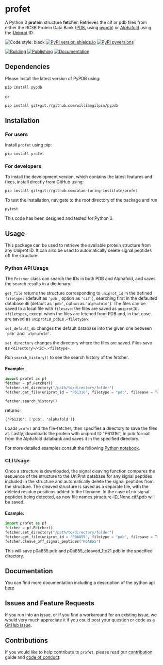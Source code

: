 # profet
A Python 3  **pro**tein structure **fet**cher. Retrieves the cif or pdb files from either the RCSB Protein Data Bank ([PDB](https://www.rcsb.org), using [pypdb](https://github.com/williamgilpin/pypdb)) or [Alphafold](http://alphafold.ebi.ac.uk/) using the [Uniprot](http://uniprot.org/) ID. 

![Code style: black](https://img.shields.io/badge/code%20style-black-000000.svg)
[![PyPI version shields.io](https://img.shields.io/pypi/v/profet.svg)](https://pypi.python.org/pypi/profet/)
[![PyPI pyversions](https://img.shields.io/pypi/pyversions/profet.svg)](https://pypi.python.org/pypi/profet/)

[![Building](https://github.com/alan-turing-institute/profet/actions/workflows/python-package.yml/badge.svg)](https://github.com/alan-turing-institute/profet/actions/workflows/python-package.yml)
[![Publishing](https://github.com/alan-turing-institute/profet/actions/workflows/python-publish.yml/badge.svg)](https://github.com/alan-turing-institute/profet/actions/workflows/python-publish.yml)
[![Documentation](https://github.com/alan-turing-institute/profet/actions/workflows/sphinx.yml/badge.svg)](https://github.com/alan-turing-institute/profet/actions/workflows/sphinx.yml)

## Dependencies

Please install the latest version of PyPDB using:

```sh
pip install pypdb
```

or

```sh
pip install git+git://github.com/williamgilpin/pypdb
```

## Installation

### For users

Install `profet` using pip:

```sh
pip install profet
```

### For developers

To install the development version, which contains the latest features and fixes, install directly from GitHub using:

```sh
pip install git+git://github.com/alan-turing-institute/profet
```

To test the installation, navigate to the root directory of the package and run

```sh
pytest
```

This code has been designed and tested for Python 3.

## Usage

This package can be used to retrieve the available protein structure from any Uniprot ID. It can also be used to automatically delete signal peptides off the structure.

### Python API Usage

The `Fetcher` class can search the IDs in both PDB and Alphafold, and saves the search results in a dictionary.

`get_file` returns the structure corresponding to `uniprot_id` in the defined `filetype:` (default as `'pdb'`, option as `'cif'`), searching first in the defaulted database `db` (default as `'pdb'`, option as `'alphafold'`).
The files can be saved to a local file with `filesave`: the files are saved as `uniprotID.<filetype>`, except when the files are fetched from PDB and, in that case, are saved as `uniprotID_pdbID.<filetype>`.

`set_default_db` changes the default database into the given one between `'pdb'` and `'alphafold'`.

`set_directory` changes the directory where the files are saved. Files save as `<directory>/<id>.<filetype>`.

Run `search_history()` to see the search history of the fetcher.

#### Example:

```python
import profet as pf
fetcher = pf.Fetcher()
fetcher.set_directory("/path/to/directory/folder")
fetcher.get_file(uniprot_id = "P61316", filetype = "pdb", filesave = True, db = "alphafold")

fetcher.search_history()
```

returns:
```
{'P61316': ['pdb', 'alphafold']}
```

Loads `profet` and the file-fetcher, then specifies a directory to save the files at.
Lastly, downloads the protein with uniprod ID "P61316", in pdb format from the Alphafold databank and saves it in the specified directory.

For more detailed examples consult the following [Python notebook](./run_profet.ipynb).

### CLI Usage

Once a structure is downloaded, the signal cleaving function compares the sequence of the structure to the UniProt database for any signal peptides included in the structure and automatically delete the signal peptides from the structure.
The cleaved structure is saved as a separate file, with the deleted residue positions added to the filename. In the case of no signal peptides being detected, as new file names structure-ID_None.cif/.pdb will be saved.

#### Example:

```python
import profet as pf
fetcher = pf.Fetcher()
fetcher.set_directory("/path/to/directory/folder")
fetcher.get_file(uniprot_id = "P0A855", filetype = "pdb", filesave = True, db = "alphafold")
fetcher.cleave_off_signal_peptides("P0A855")
```
This will save p0a855.pdb and p0a855_cleaved_1to21.pdb in the specified directory.

## Documentation

You can find more documentation including a description of the python api [here](https://alan-turing-institute.github.io/profet/).

## Issues and Feature Requests

If you run into an issue, or if you find a workaround for an existing issue, we would very much appreciate it if you could post your question or code as a [GitHub issue](https://github.com/alan-turing-institute/profet/issues). 

## Contributions

If you would like to help contribute to `profet`, please read our [contribution](CONTRIBUTING.md) guide and [code of conduct](CODE_OF_CONDUCT.md).

